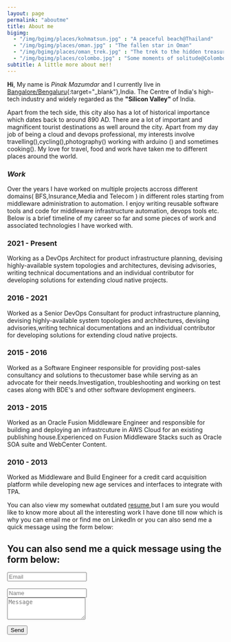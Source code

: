 ```yaml
---
layout: page
permalink: "aboutme"
title: About me
bigimg:
  - "/img/bgimg/places/kohmatsun.jpg" : "A peaceful beach@Thailand"
  - "/img/bgimg/places/oman.jpg" : "The fallen star in Oman"
  - "/img/bgimg/places/oman_trek.jpg" : "The trek to the hidden treasure@Oman"
  - "/img/bgimg/places/colombo.jpg" : "Some moments of solitude@Colombo"
subtitle: A little more about me!!
---
```


<i class="mdi mdi-account"></i>**Hi**, My name is *Pinak Mazumdar* and I currently live in <i class="mdi mdi-earth"></i> [Bangalore/Bengaluru](https://goo.gl/maps/qsJRuHBYRJ5xRXqZ6){:target="_blank"},India. The Centre of India's high-tech industry and widely regarded as the **"Silicon Valley"** of India.

Apart from the tech side, this city also has a lot of historical importance which dates back to  around 890 AD. There are a lot of important and magnificent tourist destinations as well around the city. Apart from my day job of being a cloud and devops professional, my interests involve travelling(<i class="mdi mdi-beach"></i>),cycling(<i class="mdi mdi-bike"></i>),photography(<i class="mdi mdi-camera"></i>) working with arduino (<i class="mdi mdi-robot"></i>) and sometimes cooking(<i class="mdi mdi-food-fork-drink"></i>). My love for travel, food and work have taken me to different places around the world.  

### <i class="mdi mdi-briefcase"> Work </i> 

Over the years I have  worked on multiple  projects accross different domains( BFS,Insurance,Media and Telecom ) in different roles starting from middleware administration to automation. I enjoy writing reusable software tools and code for middleware infrastructure automation, devops tools etc. Below is a brief timeline of my career so far and some pieces of work and associated technologies I have worked with.

### <i class="mdi mdi-calendar-month"> </i> 2021 - Present

Working as a DevOps Architect for product infrastructure planning, devising highly-available system topologies and architectures, devising advisories, writing technical documentations and an individual contributor for developing solutions for extending cloud native projects.

### <i class="mdi mdi-calendar-month"> </i> 2016 - 2021

Worked as a Senior DevOps Consultant for product infrastructure planning, devising highly-available system topologies and architectures, devising advisories,writing technical documentations and an individual contributor for developing solutions for extending cloud native projects.
    

### <i class="mdi mdi-calendar-month"></i> 2015 - 2016 

Worked as a Software Engineer responsible for providing post-sales consultancy and solutions to thecustomer base while serving as an advocate for their needs.Investigation, troubleshooting and working on test cases along with BDE's and other software devlopment engineers.


### <i class="mdi mdi-calendar-month"></i> 2013 - 2015

Worked as an Oracle Fusion Middleware Engineer and responsible for building and deploying an infrastrcuture in AWS Cloud for an existing  publishing house.Experienced on Fusion Middleware Stacks such as Oracle SOA suite and WebCenter Content.

### <i class="mdi mdi-calendar-month"></i> 2010 - 2013

Worked as Middleware and Build Engineer for a credit card acquisition platform while developing new age services and interfaces to integrate with TPA.

You can also view my somewhat outdated [resume](/Resume.pdf),but I am sure you would like to know more about all the interesting work I have done till now which is why you can email me or find me on LinkedIn or you can  also send me a quick message using the form below:

## <i class="mdi mdi-contacts"> </i> You can also send me a quick message using the form below:

<form action="https://formspree.io/f/mdobjnoy" method="POST" class="form" id="contact-form">
 <div class="container">
  <div class="row">
    <div class="col-sm-6">
      <input type="email" name="_replyto" required="required" class="form-control form-control-lg" placeholder="Email" title="Email">
    </div>
	<br>
    <div class="col-sm-6">
      <input type="text" name="name" class="form-control form-control-lg" placeholder="Name" title="Name">
    </div>
  </div>
 </div>
  <input type="hidden" name="_subject" value="Blog posts">
  <textarea type="text" name="content" class="form-control form-control-lg" placeholder="Message" title="Message" required="required" rows="3"></textarea>
  <input type="text" name="_gotcha" style="display:none">
  <input type="hidden" name="_next" value="?message=Your message was sent successfully, thanks!" />
  
  <button type="submit" class="btn btn-lg btn-primary">Send</button>
</form>
